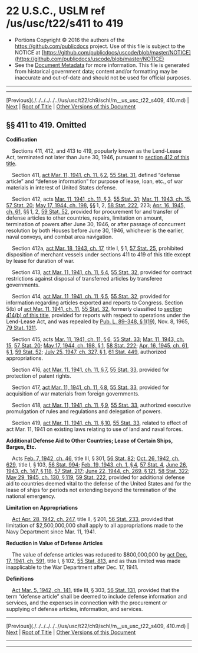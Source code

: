 ---
---

# 22 U.S.C., USLM ref /us/usc/t22/s411 to 419

* Portions Copyright © 2016 the authors of the https://github.com/publicdocs project.
  Use of this file is subject to the NOTICE at [https://github.com/publicdocs/uscode/blob/master/NOTICE](https://github.com/publicdocs/uscode/blob/master/NOTICE)
* See the [Document Metadata](././../../../../..//README.md) for more information.
  This file is generated from historical government data; content and/or formatting may be inaccurate and out-of-date and should not be used for official purposes.

----------
----------

[Previous](./../../../../..//us/usc/t22/ch9/schI/m__us_usc_t22_s409, 410.md) | [Next](./../../../../..//us/usc/t22/ch9/schI/m__us_usc_t22_s420.md) | [Root of Title](./../../../../../) | [Other Versions of this Document](https://publicdocs.github.io/go/links?ns=uslm&ref=%2Fus%2Fusc%2Ft22%2Fs411+to+419)

## §§ 411 to 419. Omitted

 __Codification__ 

    Sections 411, 412, and 413 to 419, popularly known as the Lend-Lease Act, terminated not later than June 30, 1946, pursuant to [section 412 of this title][/us/usc/t22/s412].

    Section 411, [act Mar. 11, 1941, ch. 11, § 2][/us/act/1941-03-11/ch11/s2], [55 Stat. 31][/us/stat/55/31], defined “defense article” and “defense information” for purpose of lease, loan, etc., of war materials in interest of United States defense.

    Section 412, acts [Mar. 11, 1941, ch. 11, § 3][/us/act/1941-03-11/ch11/s3], [55 Stat. 31][/us/stat/55/31]; [Mar. 11, 1943, ch. 15][/us/act/1943-03-11/ch15], [57 Stat. 20][/us/stat/57/20]; [May 17, 1944, ch. 198][/us/act/1944-05-17/ch198], §§ 1, 2, [58 Stat. 222][/us/stat/58/222], 223; [Apr. 16, 1945, ch. 61][/us/act/1945-04-16/ch61], §§ 1, 2, [59 Stat. 52][/us/stat/59/52], provided for procurement for and transfer of defense articles to other countries, repairs, limitation on amount, termination of powers after June 30, 1946, or after passage of concurrent resolution by both Houses before June 30, 1946, whichever is the earlier, naval convoys, and combat area navigation.

    Section 412a, [act Mar. 18, 1943, ch. 17][/us/act/1943-03-18/ch17], title I, § 1, [57 Stat. 25][/us/stat/57/25], prohibited disposition of merchant vessels under sections 411 to 419 of this title except by lease for duration of war.

    Section 413, [act Mar. 11, 1941, ch. 11, § 4][/us/act/1941-03-11/ch11/s4], [55 Stat. 32][/us/stat/55/32], provided for contract restrictions against disposal of transferred articles by transferee governments.

    Section 414, [act Mar. 11, 1941, ch. 11, § 5][/us/act/1941-03-11/ch11/s5], [55 Stat. 32][/us/stat/55/32], provided for information regarding articles exported and reports to Congress. Section 5(b) of [act Mar. 11, 1941, ch. 11][/us/act/1941-03-11/ch11], [55 Stat. 32][/us/stat/55/32], formerly classified to [section 414(b) of this title][/us/usc/t22/s414/b], provided for reports with respect to operations under the Lend-Lease Act, and was repealed by [Pub. L. 89–348, § 1(19)][/us/pl/89/348/s1/19], Nov. 8, 1965, [79 Stat. 1311][/us/stat/79/1311].

    Section 415, acts [Mar. 11, 1941, ch. 11, § 6][/us/act/1941-03-11/ch11/s6], [55 Stat. 33][/us/stat/55/33]; [Mar. 11, 1943, ch. 15][/us/act/1943-03-11/ch15], [57 Stat. 20][/us/stat/57/20]; [May 17, 1944, ch. 198, § 1][/us/act/1944-05-17/ch198/s1], [58 Stat. 222][/us/stat/58/222]; [Apr. 16, 1945, ch. 61, § 1][/us/act/1945-04-16/ch61/s1], [59 Stat. 52][/us/stat/59/52]; [July 25, 1947, ch. 327, § 1][/us/act/1947-07-25/ch327/s1], [61 Stat. 449][/us/stat/61/449], authorized appropriations.

    Section 416, [act Mar. 11, 1941, ch. 11, § 7][/us/act/1941-03-11/ch11/s7], [55 Stat. 33][/us/stat/55/33], provided for protection of patent rights.

    Section 417, [act Mar. 11, 1941, ch. 11, § 8][/us/act/1941-03-11/ch11/s8], [55 Stat. 33][/us/stat/55/33], provided for acquisition of war materials from foreign governments.

    Section 418, [act Mar. 11, 1941, ch. 11, § 9][/us/act/1941-03-11/ch11/s9], [55 Stat. 33][/us/stat/55/33], authorized executive promulgation of rules and regulations and delegation of powers.

    Section 419, [act Mar. 11, 1941, ch. 11, § 10][/us/act/1941-03-11/ch11/s10], [55 Stat. 33][/us/stat/55/33], related to effect of act Mar. 11, 1941 on existing laws relating to use of land and naval forces.

 __Additional Defense Aid to Other Countries; Lease of Certain Ships, Barges, Etc.__ 

    Acts [Feb. 7, 1942, ch. 46][/us/act/1942-02-07/ch46], title III, § 301, [56 Stat. 82][/us/stat/56/82]; [Oct. 26, 1942, ch. 629][/us/act/1942-10-26/ch629], title I, § 103, [56 Stat. 994][/us/stat/56/994]; [Feb. 19, 1943, ch. 1, § 4][/us/act/1943-02-19/ch1/s4], [57 Stat. 4][/us/stat/57/4], [June 26, 1943, ch. 147, § 118][/us/act/1943-06-26/ch147/s118], [57 Stat. 217][/us/stat/57/217]; [June 22, 1944, ch. 269, § 121][/us/act/1944-06-22/ch269/s121], [58 Stat. 322][/us/stat/58/322]; [May 29, 1945, ch. 130, § 119][/us/act/1945-05-29/ch130/s119], [59 Stat. 222][/us/stat/59/222], provided for additional defense aid to countries deemed vital to the defense of the United States and for the lease of ships for periods not extending beyond the termination of the national emergency.

 __Limitation on Appropriations__ 

    [Act Apr. 28, 1942, ch. 247][/us/act/1942-04-28/ch247], title II, § 201, [56 Stat. 233][/us/stat/56/233], provided that limitation of $2,500,000,000 shall apply to all appropriations made to the Navy Department since Mar. 11, 1941.

 __Reduction in Value of Defense Articles__ 

    The value of defense articles was reduced to $800,000,000 by [act Dec. 17, 1941, ch. 591][/us/act/1941-12-17/ch591], title I, § 102, [55 Stat. 813][/us/stat/55/813], and as thus limited was made inapplicable to the War Department after Dec. 17, 1941.

 __Definitions__ 

    [Act Mar. 5, 1942, ch. 141][/us/act/1942-03-05/ch141], title III, § 303, [56 Stat. 131][/us/stat/56/131], provided that the term “defense article” shall be deemed to include defense information and services, and the expenses in connection with the procurement or supplying of defense articles, information, and services.

----------

[Previous](./../../../../..//us/usc/t22/ch9/schI/m__us_usc_t22_s409, 410.md) | [Next](./../../../../..//us/usc/t22/ch9/schI/m__us_usc_t22_s420.md) | [Root of Title](./../../../../../) | [Other Versions of this Document](https://publicdocs.github.io/go/links?ns=uslm&ref=%2Fus%2Fusc%2Ft22%2Fs411+to+419)

----------
----------

[/us/usc/t22/s412]: https://publicdocs.github.io/go/links?ns=uslm&ref=%2Fus%2Fusc%2Ft22%2Fs412
[/us/act/1941-03-11/ch11/s2]: https://publicdocs.github.io/go/links?ns=uslm&ref=%2Fus%2Fact%2F1941-03-11%2Fch11%2Fs2
[/us/stat/55/31]: https://publicdocs.github.io/go/links?ns=uslm&ref=%2Fus%2Fstat%2F55%2F31
[/us/act/1941-03-11/ch11/s3]: https://publicdocs.github.io/go/links?ns=uslm&ref=%2Fus%2Fact%2F1941-03-11%2Fch11%2Fs3
[/us/stat/55/31]: https://publicdocs.github.io/go/links?ns=uslm&ref=%2Fus%2Fstat%2F55%2F31
[/us/act/1943-03-11/ch15]: https://publicdocs.github.io/go/links?ns=uslm&ref=%2Fus%2Fact%2F1943-03-11%2Fch15
[/us/stat/57/20]: https://publicdocs.github.io/go/links?ns=uslm&ref=%2Fus%2Fstat%2F57%2F20
[/us/act/1944-05-17/ch198]: https://publicdocs.github.io/go/links?ns=uslm&ref=%2Fus%2Fact%2F1944-05-17%2Fch198
[/us/stat/58/222]: https://publicdocs.github.io/go/links?ns=uslm&ref=%2Fus%2Fstat%2F58%2F222
[/us/act/1945-04-16/ch61]: https://publicdocs.github.io/go/links?ns=uslm&ref=%2Fus%2Fact%2F1945-04-16%2Fch61
[/us/stat/59/52]: https://publicdocs.github.io/go/links?ns=uslm&ref=%2Fus%2Fstat%2F59%2F52
[/us/act/1943-03-18/ch17]: https://publicdocs.github.io/go/links?ns=uslm&ref=%2Fus%2Fact%2F1943-03-18%2Fch17
[/us/stat/57/25]: https://publicdocs.github.io/go/links?ns=uslm&ref=%2Fus%2Fstat%2F57%2F25
[/us/act/1941-03-11/ch11/s4]: https://publicdocs.github.io/go/links?ns=uslm&ref=%2Fus%2Fact%2F1941-03-11%2Fch11%2Fs4
[/us/stat/55/32]: https://publicdocs.github.io/go/links?ns=uslm&ref=%2Fus%2Fstat%2F55%2F32
[/us/act/1941-03-11/ch11/s5]: https://publicdocs.github.io/go/links?ns=uslm&ref=%2Fus%2Fact%2F1941-03-11%2Fch11%2Fs5
[/us/stat/55/32]: https://publicdocs.github.io/go/links?ns=uslm&ref=%2Fus%2Fstat%2F55%2F32
[/us/act/1941-03-11/ch11]: https://publicdocs.github.io/go/links?ns=uslm&ref=%2Fus%2Fact%2F1941-03-11%2Fch11
[/us/stat/55/32]: https://publicdocs.github.io/go/links?ns=uslm&ref=%2Fus%2Fstat%2F55%2F32
[/us/usc/t22/s414/b]: https://publicdocs.github.io/go/links?ns=uslm&ref=%2Fus%2Fusc%2Ft22%2Fs414%2Fb
[/us/pl/89/348/s1/19]: https://publicdocs.github.io/go/links?ns=uslm&ref=%2Fus%2Fpl%2F89%2F348%2Fs1%2F19
[/us/stat/79/1311]: https://publicdocs.github.io/go/links?ns=uslm&ref=%2Fus%2Fstat%2F79%2F1311
[/us/act/1941-03-11/ch11/s6]: https://publicdocs.github.io/go/links?ns=uslm&ref=%2Fus%2Fact%2F1941-03-11%2Fch11%2Fs6
[/us/stat/55/33]: https://publicdocs.github.io/go/links?ns=uslm&ref=%2Fus%2Fstat%2F55%2F33
[/us/act/1943-03-11/ch15]: https://publicdocs.github.io/go/links?ns=uslm&ref=%2Fus%2Fact%2F1943-03-11%2Fch15
[/us/stat/57/20]: https://publicdocs.github.io/go/links?ns=uslm&ref=%2Fus%2Fstat%2F57%2F20
[/us/act/1944-05-17/ch198/s1]: https://publicdocs.github.io/go/links?ns=uslm&ref=%2Fus%2Fact%2F1944-05-17%2Fch198%2Fs1
[/us/stat/58/222]: https://publicdocs.github.io/go/links?ns=uslm&ref=%2Fus%2Fstat%2F58%2F222
[/us/act/1945-04-16/ch61/s1]: https://publicdocs.github.io/go/links?ns=uslm&ref=%2Fus%2Fact%2F1945-04-16%2Fch61%2Fs1
[/us/stat/59/52]: https://publicdocs.github.io/go/links?ns=uslm&ref=%2Fus%2Fstat%2F59%2F52
[/us/act/1947-07-25/ch327/s1]: https://publicdocs.github.io/go/links?ns=uslm&ref=%2Fus%2Fact%2F1947-07-25%2Fch327%2Fs1
[/us/stat/61/449]: https://publicdocs.github.io/go/links?ns=uslm&ref=%2Fus%2Fstat%2F61%2F449
[/us/act/1941-03-11/ch11/s7]: https://publicdocs.github.io/go/links?ns=uslm&ref=%2Fus%2Fact%2F1941-03-11%2Fch11%2Fs7
[/us/stat/55/33]: https://publicdocs.github.io/go/links?ns=uslm&ref=%2Fus%2Fstat%2F55%2F33
[/us/act/1941-03-11/ch11/s8]: https://publicdocs.github.io/go/links?ns=uslm&ref=%2Fus%2Fact%2F1941-03-11%2Fch11%2Fs8
[/us/stat/55/33]: https://publicdocs.github.io/go/links?ns=uslm&ref=%2Fus%2Fstat%2F55%2F33
[/us/act/1941-03-11/ch11/s9]: https://publicdocs.github.io/go/links?ns=uslm&ref=%2Fus%2Fact%2F1941-03-11%2Fch11%2Fs9
[/us/stat/55/33]: https://publicdocs.github.io/go/links?ns=uslm&ref=%2Fus%2Fstat%2F55%2F33
[/us/act/1941-03-11/ch11/s10]: https://publicdocs.github.io/go/links?ns=uslm&ref=%2Fus%2Fact%2F1941-03-11%2Fch11%2Fs10
[/us/stat/55/33]: https://publicdocs.github.io/go/links?ns=uslm&ref=%2Fus%2Fstat%2F55%2F33
[/us/act/1942-02-07/ch46]: https://publicdocs.github.io/go/links?ns=uslm&ref=%2Fus%2Fact%2F1942-02-07%2Fch46
[/us/stat/56/82]: https://publicdocs.github.io/go/links?ns=uslm&ref=%2Fus%2Fstat%2F56%2F82
[/us/act/1942-10-26/ch629]: https://publicdocs.github.io/go/links?ns=uslm&ref=%2Fus%2Fact%2F1942-10-26%2Fch629
[/us/stat/56/994]: https://publicdocs.github.io/go/links?ns=uslm&ref=%2Fus%2Fstat%2F56%2F994
[/us/act/1943-02-19/ch1/s4]: https://publicdocs.github.io/go/links?ns=uslm&ref=%2Fus%2Fact%2F1943-02-19%2Fch1%2Fs4
[/us/stat/57/4]: https://publicdocs.github.io/go/links?ns=uslm&ref=%2Fus%2Fstat%2F57%2F4
[/us/act/1943-06-26/ch147/s118]: https://publicdocs.github.io/go/links?ns=uslm&ref=%2Fus%2Fact%2F1943-06-26%2Fch147%2Fs118
[/us/stat/57/217]: https://publicdocs.github.io/go/links?ns=uslm&ref=%2Fus%2Fstat%2F57%2F217
[/us/act/1944-06-22/ch269/s121]: https://publicdocs.github.io/go/links?ns=uslm&ref=%2Fus%2Fact%2F1944-06-22%2Fch269%2Fs121
[/us/stat/58/322]: https://publicdocs.github.io/go/links?ns=uslm&ref=%2Fus%2Fstat%2F58%2F322
[/us/act/1945-05-29/ch130/s119]: https://publicdocs.github.io/go/links?ns=uslm&ref=%2Fus%2Fact%2F1945-05-29%2Fch130%2Fs119
[/us/stat/59/222]: https://publicdocs.github.io/go/links?ns=uslm&ref=%2Fus%2Fstat%2F59%2F222
[/us/act/1942-04-28/ch247]: https://publicdocs.github.io/go/links?ns=uslm&ref=%2Fus%2Fact%2F1942-04-28%2Fch247
[/us/stat/56/233]: https://publicdocs.github.io/go/links?ns=uslm&ref=%2Fus%2Fstat%2F56%2F233
[/us/act/1941-12-17/ch591]: https://publicdocs.github.io/go/links?ns=uslm&ref=%2Fus%2Fact%2F1941-12-17%2Fch591
[/us/stat/55/813]: https://publicdocs.github.io/go/links?ns=uslm&ref=%2Fus%2Fstat%2F55%2F813
[/us/act/1942-03-05/ch141]: https://publicdocs.github.io/go/links?ns=uslm&ref=%2Fus%2Fact%2F1942-03-05%2Fch141
[/us/stat/56/131]: https://publicdocs.github.io/go/links?ns=uslm&ref=%2Fus%2Fstat%2F56%2F131


